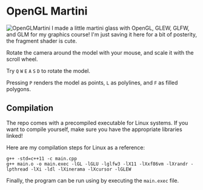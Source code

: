 # OpenGL Martini
![OpenGLMartini](https://i.imgur.com/6yTqKoQ.png)
I made a little martini glass with OpenGL, GLEW, GLFW, and GLM for my graphics course! I'm just saving it here for a bit of posterity, the fragment shader is cute.

Rotate the camera around the model with your mouse, and scale it with the scroll wheel. 

Try `Q` `W` `E` `A` `S` `D` to rotate the model. 

Pressing `P` renders the model as points, `L` as polylines, and `F` as filled polygons.

## Compilation
The repo comes with a precompiled executable for Linux systems. If you want to compile yourself, make sure you have the appropriate libraries linked!

Here are my compilation steps for Linux as a reference:

```
g++ -std=c++11 -c main.cpp
g++ main.o -o main.exec -lGL -lGLU -lglfw3 -lX11 -lXxf86vm -lXrandr -lpthread -lXi -ldl -lXinerama -lXcursor -lGLEW
```

Finally, the program can be run using by executing the `main.exec` file.


